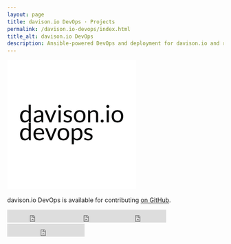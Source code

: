 ```yaml
---
layout: page
title: davison.io DevOps · Projects
permalink: /davison.io-devops/index.html
title_alt: davison.io DevOps
description: Ansible-powered DevOps and deployment for davison.io and related sites.
---
```


![davison.io DevOps Logo](/assets/img/davison-io-devops-logo.png)

davison.io DevOps is available for contributing [on GitHub](https://github.com/davisonio/davison.io-devops).

<iframe src="https://ghbtns.com/github-btn.html?user=davisonio&repo=davison.io-devops&type=watch&count=true&size=large&v=2" frameborder="0" scrolling="0" width="130px" height="30px"></iframe><iframe src="https://ghbtns.com/github-btn.html?user=davisonio&repo=davison.io-devops&type=star&count=true&size=large" frameborder="0" scrolling="0" width="120px" height="30px"></iframe><iframe src="https://ghbtns.com/github-btn.html?user=davisonio&repo=davison.io-devops&type=fork&count=true&size=large" frameborder="0" scrolling="0" width="120px" height="30px"></iframe><iframe src="https://ghbtns.com/github-btn.html?user=davisonio&type=follow&count=true&size=large" frameborder="0" scrolling="0" width="180px" height="30px"></iframe>
